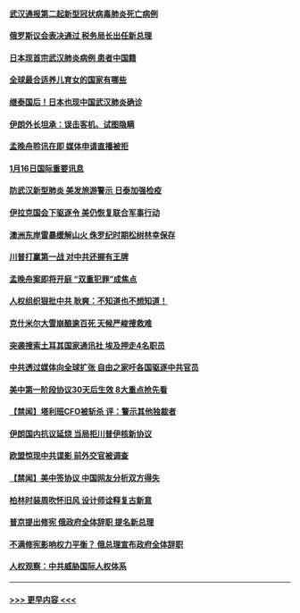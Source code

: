 #### [武汉通报第二起新型冠状病毒肺炎死亡病例](../pages/prog202/a102754298.md?t=01170511) 
#### [俄罗斯议会表决通过 税务局长出任新总理](../pages/prog202/a102754288.md?t=01170511) 
#### [日本现首宗武汉肺炎病例 患者中国籍](../pages/prog202/a102754250.md?t=01170511) 
#### [全球最合适养儿育女的国家有哪些](../pages/prog202/a102754198.md?t=01170511) 
#### [继泰国后！日本也现中国武汉肺炎确诊](../pages/prog202/a102754064.md?t=01170511) 
#### [伊朗外长坦承：误击客机、试图隐瞒](../pages/prog202/a102754062.md?t=01170511) 
#### [孟晚舟聆讯在即 媒体申请直播被拒](../pages/prog202/a102754058.md?t=01170511) 
#### [1月16日国际重要讯息](../pages/prog202/a102754054.md?t=01170511) 
#### [防武汉新型肺炎 美发旅游警示 日泰加强检疫](../pages/prog202/a102753986.md?t=01170511) 
#### [伊拉克国会下驱逐令 美仍恢复联合军事行动](../pages/prog202/a102753975.md?t=01170511) 
#### [澳洲东岸雷暴缓解山火 侏罗纪时期松树林幸保存](../pages/prog202/a102753943.md?t=01170511) 
#### [川普打赢第一战 对中共还握有王牌](../pages/prog202/a102753874.md?t=01170511) 
#### [孟晚舟案即将开庭 “双重犯罪”成焦点](../pages/prog202/a102753891.md?t=01170511) 
#### [人权组织狠批中共 耿爽：不知道也不想知道！](../pages/prog202/a102753872.md?t=01170511) 
#### [克什米尔大雪崩酿逾百死 天候严峻搜救难](../pages/prog202/a102753837.md?t=01170511) 
#### [突袭搜索土耳其国家通讯社 埃及押走4名职员](../pages/prog202/a102753805.md?t=01170511) 
#### [中共透过媒体向全球扩张 自由之家吁各国驱逐中共官员](../pages/prog202/a102753798.md?t=01170511) 
#### [美中第一阶段协议30天后生效 8大重点抢先看](../pages/prog202/a102753782.md?t=01170511) 
#### [【禁闻】塔利班CFO被斩杀 评：警示其他独裁者](../pages/prog202/a102753756.md?t=01170511) 
#### [伊朗国内抗议延烧 当局拒川普伊核新协议](../pages/prog202/a102753697.md?t=01170511) 
#### [欧盟惊现中共谍影 前外交官被调查](../pages/prog202/a102753660.md?t=01170511) 
#### [【禁闻】美中签协议 中国网友分析双方得失](../pages/prog202/a102753688.md?t=01170511) 
#### [柏林时装周吹怀旧风 设计师诠释复古新意](../pages/prog202/a102753637.md?t=01170511) 
#### [普京提出修宪 俄政府全体辞职 提名新总理](../pages/prog202/a102753597.md?t=01170511) 
#### [不满修宪影响权力平衡？ 俄总理宣布政府全体辞职](../pages/prog202/a102753541.md?t=01170511) 
#### [人权观察：中共威胁国际人权体系](../pages/prog202/a102753528.md?t=01170511) 

----
#### [ >>> 更早内容 <<< ](../indexes/prog202-earlier.md)
